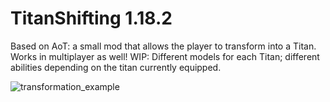 # TitanShifting 1.18.2
 Based on AoT: a small mod that allows the player to transform into a Titan. Works in multiplayer as well!
 WIP: Different models for each Titan; different abilities depending on the titan currently equipped.
 
 ![transformation_example](https://user-images.githubusercontent.com/85131425/176997049-9112dddc-abe1-420a-abfd-3077a77dad35.gif)

